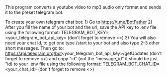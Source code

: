 This program converts a youtube video to mp3 audio only format and sends it to the preset telegram bot.

To create your own telegram chat bot:
    1) Go to https://t.me/BotFather
    2) After you fill the name of your bot and the url, save the API key to .env file using the following format:
    TELEGRAM_BOT_KEY=<your_telegram_bot_api_key>
    (don't forget to remove <>)
    3) You will also need your chat id, to get one type /start to your bot and also type 2-3 other short messages.
    Then go to:
    https://api.telegram.org/bot<your_telegram_bot_api_key>/getUpdates
    (don't forget to remove <>)
    and copy "id" (not the "message_id" it should be just "id) to your .env file using the following format:
    TELEGRAM_BOT_CHAT_ID=<your_chat_id>
    (don't forget to remove <>)